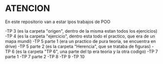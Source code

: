 # ATENCION
En este repositorio van a estar lpos trabajos de POO

   -TP 3 (es la carpeta "origen", dentro de la misma estan todos los ejercicios)
   -TP 4 (es la carpeta "ejercicio", dentro esta todo el practico, que era de un mapa mundi)
   -TP 5 parte 1 (era un practico de pura teoria, se encuentra en drive) 
   -TP 5 parte 2 (es la carpeta "Herencia", que se trataba de figuras)
   -TP 6 (es la carpeta "TP 6", una parte del tp era teoria y la otra codigo)
   -TP 7 parte 1 
   -TP 7 parte 2 
   -TP 8 
   -TP 9 
   -TP 10

